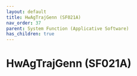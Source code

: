 ```yaml
---
layout: default
title: HwAgTrajGenn (SF021A)
nav_order: 37
parent: System Function (Applicative Software)
has_children: true
---
```

# HwAgTrajGenn (SF021A)
